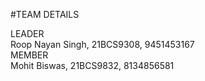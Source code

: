 #TEAM DETAILS

LEADER<br>
Roop Nayan Singh, 21BCS9308, 9451453167
<br>
MEMBER<br>
Mohit Biswas, 21BCS9832, 8134856581

